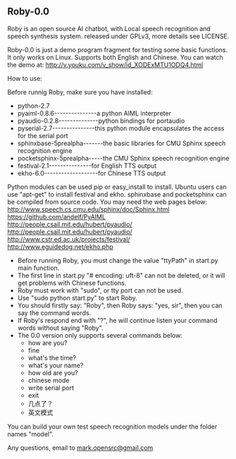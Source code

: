 Roby-0.0
---------

Roby is an open source AI chatbot, with Local speech recognition and speech synthesis system. released under GPLv3, more details see LICENSE.

Roby-0.0 is just a demo program fragment for testing some basic functions. It only works on Linux. Supports both English and Chinese. You can watch the demo at: http://v.youku.com/v_show/id_XODExMTU1ODQ4.html

How to use:

Before runnig Roby, make sure you have installed:
* python-2.7
* pyaiml-0.8.6---------------a python AIML interpreter
* pyaudio-0.2.8--------------python bindings for portaudio
* pyserial-2.7---------------this python module encapsulates the access for the serial port
* sphinxbase-5prealpha-------the basic libraries for CMU Sphinx speech recognition engine
* pocketsphinx-5prealpha-----the CMU Sphinx speech recognition engine
* festival-2.1---------------for English TTS output
* ekho-6.0-------------------for Chinese TTS output

Python modules can be used pip or easy_install to install. Ubuntu users can use "apt-get" to install festival and ekho. sphinxbase and pocketsphinx can be compiled from source code.
You may need the web pages below:
http://www.speech.cs.cmu.edu/sphinx/doc/Sphinx.html
https://github.com/andelf/PyAIML
http://people.csail.mit.edu/hubert/pyaudio/
http://people.csail.mit.edu/hubert/pyaudio/
http://www.cstr.ed.ac.uk/projects/festival/
http://www.eguidedog.net/ekho.php

- Before running Roby, you must change the value "ttyPath" in start.py main function.
- The first line in start.py "# encoding: uft-8" can not be deleted, or it will get problems with Chinese functions.
- Roby must work with "sudo", or tty port can not be used.
- Use "sudo python start.py" to start Roby.
- You should firstly say: "Roby", then Roby says: "yes, sir", then you can say the command words.
- If Roby's respond end with "?", he will continue listen your command words without saying "Roby".
- The 0.0 version only supports several commands below:
  - how are you?
  - fine
  - what's the time?
  - what's your name?
  - how old are you?
  - chinese mode
  - write serial port
  - exit
  - 几点了？
  - 英文模式

You can build your own test speech recognition models under the folder names "model".

Any questions, email to mark.opensrc@gmail.com

